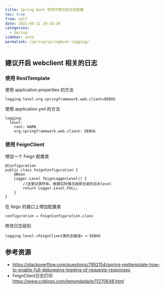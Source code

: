 ```yaml
---
title: Spring boot 项目中常见的日志配置
toc: true
from: self
date: 2021-08-11 19:18:36
categories: 
  - Spring
sidebar: auto
permalink: /spring/springboot-logging/
---
```


## 建议开启 webclient 相关的日志

### 使用 RestTemplate

使用 application.properties 的方法

```
logging.level.org.springframework.web.client=DEBUG
```
使用 application.yml 的方法

```
logging:
  level:  
    root: WARN
    org.springframework.web.client: DEBUG
```

### 使用 FeignClient

增加一个 Feign 配置类

```
@Configuration
public class FeignConfiguration {
    @Bean
    Logger.Level feignLoggerLevel() {
        //这里记录所有，根据实际情况选择合适的日志level
        return Logger.Level.FULL;
    }
}
```

在 feign 的接口上增加配置类 

```
configuration = FeignConfiguration.class
```

修改日志级别

```
logging.level.<FeignClient类的全路径> = DEBUG
```

## 参考资源

- https://stackoverflow.com/questions/7952154/spring-resttemplate-how-to-enable-full-debugging-logging-of-requests-responses
- FeignClient日志打印 https://www.cnblogs.com/lemondada/p/11270648.html
